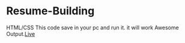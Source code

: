 # Resume-Building
HTML/CSS
This code save in your pc and run it. it will work Awesome Output.[Live](resume.html)
